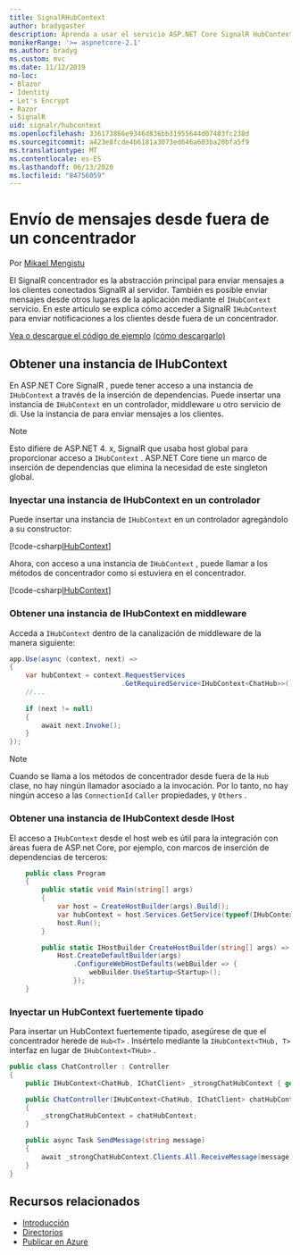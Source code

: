 ```yaml
---
title: SignalRHubContext
author: bradygaster
description: Aprenda a usar el servicio ASP.NET Core SignalR HubContext para enviar notificaciones a los clientes desde fuera de un concentrador.
monikerRange: '>= aspnetcore-2.1'
ms.author: bradyg
ms.custom: mvc
ms.date: 11/12/2019
no-loc:
- Blazor
- Identity
- Let's Encrypt
- Razor
- SignalR
uid: signalr/hubcontext
ms.openlocfilehash: 336173866e9346d836bb31955644d07403fc238d
ms.sourcegitcommit: a423e8fcde4b6181a3073ed646a603ba20bfa5f9
ms.translationtype: MT
ms.contentlocale: es-ES
ms.lasthandoff: 06/13/2020
ms.locfileid: "84756059"
---
```

# <a name="send-messages-from-outside-a-hub"></a>Envío de mensajes desde fuera de un concentrador

Por [Mikael Mengistu](https://twitter.com/MikaelM_12)

El SignalR concentrador es la abstracción principal para enviar mensajes a los clientes conectados SignalR al servidor. También es posible enviar mensajes desde otros lugares de la aplicación mediante el `IHubContext` servicio. En este artículo se explica cómo acceder a SignalR `IHubContext` para enviar notificaciones a los clientes desde fuera de un concentrador.

[Vea o descargue el código de ejemplo](https://github.com/dotnet/AspNetCore.Docs/tree/master/aspnetcore/signalr/hubcontext/sample/) [(cómo descargarlo)](xref:index#how-to-download-a-sample)

## <a name="get-an-instance-of-ihubcontext"></a>Obtener una instancia de IHubContext

En ASP.NET Core SignalR , puede tener acceso a una instancia de `IHubContext` a través de la inserción de dependencias. Puede insertar una instancia de `IHubContext` en un controlador, middleware u otro servicio de di. Use la instancia de para enviar mensajes a los clientes.

> [!NOTE]
> Esto difiere de ASP.NET 4. x, SignalR que usaba host global para proporcionar acceso a `IHubContext` . ASP.NET Core tiene un marco de inserción de dependencias que elimina la necesidad de este singleton global.

### <a name="inject-an-instance-of-ihubcontext-in-a-controller"></a>Inyectar una instancia de IHubContext en un controlador

Puede insertar una instancia de `IHubContext` en un controlador agregándolo a su constructor:

[!code-csharp[IHubContext](hubcontext/sample/Controllers/HomeController.cs?range=12-19,57)]

Ahora, con acceso a una instancia de `IHubContext` , puede llamar a los métodos de concentrador como si estuviera en el concentrador.

[!code-csharp[IHubContext](hubcontext/sample/Controllers/HomeController.cs?range=21-25)]

### <a name="get-an-instance-of-ihubcontext-in-middleware"></a>Obtener una instancia de IHubContext en middleware

Acceda a `IHubContext` dentro de la canalización de middleware de la manera siguiente:

```csharp
app.Use(async (context, next) =>
{
    var hubContext = context.RequestServices
                            .GetRequiredService<IHubContext<ChatHub>>();
    //...
    
    if (next != null)
    {
        await next.Invoke();
    }
});
```

> [!NOTE]
> Cuando se llama a los métodos de concentrador desde fuera de la `Hub` clase, no hay ningún llamador asociado a la invocación. Por lo tanto, no hay ningún acceso a las `ConnectionId` `Caller` propiedades, y `Others` .

### <a name="get-an-instance-of-ihubcontext-from-ihost"></a>Obtener una instancia de IHubContext desde IHost

El acceso a `IHubContext` desde el host web es útil para la integración con áreas fuera de ASP.net Core, por ejemplo, con marcos de inserción de dependencias de terceros:

```csharp
    public class Program
    {
        public static void Main(string[] args)
        {
            var host = CreateHostBuilder(args).Build();
            var hubContext = host.Services.GetService(typeof(IHubContext<ChatHub>));
            host.Run();
        }

        public static IHostBuilder CreateHostBuilder(string[] args) =>
            Host.CreateDefaultBuilder(args)
                .ConfigureWebHostDefaults(webBuilder => {
                    webBuilder.UseStartup<Startup>();
                });
    }
```

### <a name="inject-a-strongly-typed-hubcontext"></a>Inyectar un HubContext fuertemente tipado

Para insertar un HubContext fuertemente tipado, asegúrese de que el concentrador herede de `Hub<T>` . Insértelo mediante la `IHubContext<THub, T>` interfaz en lugar de `IHubContext<THub>` .

```csharp
public class ChatController : Controller
{
    public IHubContext<ChatHub, IChatClient> _strongChatHubContext { get; }

    public ChatController(IHubContext<ChatHub, IChatClient> chatHubContext)
    {
        _strongChatHubContext = chatHubContext;
    }

    public async Task SendMessage(string message)
    {
        await _strongChatHubContext.Clients.All.ReceiveMessage(message);
    }
}
```

## <a name="related-resources"></a>Recursos relacionados

* [Introducción](xref:tutorials/signalr)
* [Directorios](xref:signalr/hubs)
* [Publicar en Azure](xref:signalr/publish-to-azure-web-app)
